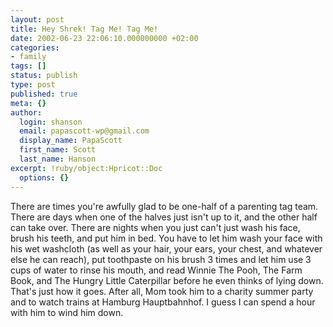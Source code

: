 ```yaml
---
layout: post
title: Hey Shrek! Tag Me! Tag Me!
date: 2002-06-23 22:06:10.000000000 +02:00
categories:
- family
tags: []
status: publish
type: post
published: true
meta: {}
author:
  login: shanson
  email: papascott-wp@gmail.com
  display_name: PapaScott
  first_name: Scott
  last_name: Hanson
excerpt: !ruby/object:Hpricot::Doc
  options: {}
---
```

<p>There are times you're awfully glad to be one-half of a parenting tag team. There are days when one of the halves just isn't up to it, and the other half can take over. There are nights when you just can't just wash his face, brush his teeth, and put him in bed. You have to let him wash your face with his wet washcloth (as well as your hair, your ears, your chest, and whatever else he can reach), put toothpaste on his brush 3 times and let him use 3 cups of water to rinse his mouth, and read Winnie The Pooh, The Farm Book, and The Hungry Little Caterpillar before he even thinks of lying down. That's just how it goes. After all, Mom took him to a charity summer party and to watch trains at Hamburg Hauptbahnhof. I guess I can spend a hour with him to wind him down.</p>
